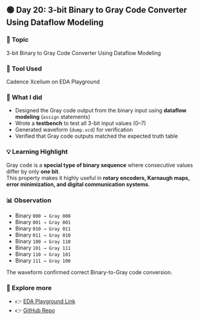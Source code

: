 ## 🟢 Day 20: 3-bit Binary to Gray Code Converter Using Dataflow Modeling  

### 🧠 Topic  
3-bit Binary to Gray Code Converter Using Dataflow Modeling  

### 🔧 Tool Used  
Cadence Xcelium on EDA Playground  

### 📌 What I did  
- Designed the Gray code output from the binary input using **dataflow modeling** (`assign` statements)  
- Wrote a **testbench** to test all 3-bit input values (0–7)  
- Generated waveform (`dump.vcd`) for verification  
- Verified that Gray code outputs matched the expected truth table  

### 💡 Learning Highlight  
Gray code is a **special type of binary sequence** where consecutive values differ by only **one bit**.  
This property makes it highly useful in **rotary encoders, Karnaugh maps, error minimization, and digital communication systems**.  

### 📊 Observation  
- Binary `000 → Gray 000`  
- Binary `001 → Gray 001`  
- Binary `010 → Gray 011`  
- Binary `011 → Gray 010`  
- Binary `100 → Gray 110`  
- Binary `101 → Gray 111`  
- Binary `110 → Gray 101`  
- Binary `111 → Gray 100`  

The waveform confirmed correct Binary-to-Gray code conversion.  

### 🔗 Explore more  
- 👉 [EDA Playground Link](https://edaplayground.com/x/Ye_B)  
- 👉 [GitHub Repo](https://github.com/mitanshigaur/verilog)  

